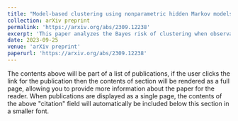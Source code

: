 ```yaml
---
title: "Model-based clustering using nonparametric hidden Markov models"
collection: arXiv preprint
permalink: 'https://arxiv.org/abs/2309.12238'
excerpt: 'This paper analyzes the Bayes risk of clustering when observations come from a HMM'
date: 2023-09-25
venue: 'arXiv preprint'
paperurl: 'https://arxiv.org/abs/2309.12238'
---
```


The contents above will be part of a list of publications, if the user clicks the link for the publication then the contents of section will be rendered as a full page, allowing you to provide more information about the paper for the reader. When publications are displayed as a single page, the contents of the above "citation" field will automatically be included below this section in a smaller font.
